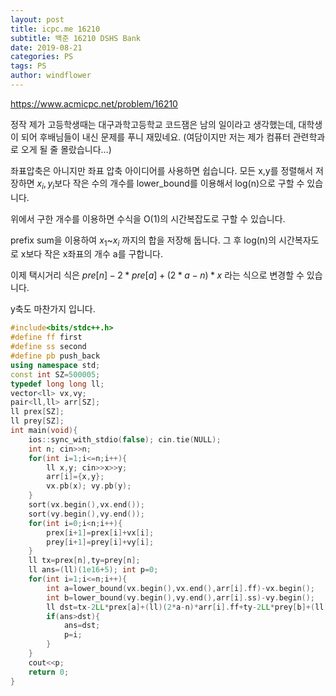 ```yaml
---
layout: post
title: icpc.me 16210
subtitle: 백준 16210 DSHS Bank
date: 2019-08-21
categories: PS
tags: PS
author: windflower
---
```


<https://www.acmicpc.net/problem/16210>

정작 제가 고등학생때는 대구과학고등학교 코드잼은 남의 일이라고 생각했는데, 대학생이 되어 후배님들이 내신 문제를 푸니 재밌네요. (여담이지만 저는 제가 컴퓨터 관련학과로 오게 될 줄 몰랐습니다...)

좌표압축은 아니지만 좌표 압축 아이디어를 사용하면 쉽습니다. 모든 x,y를 정렬해서 저장하면 $x_i, y_i$보다 작은 수의 개수를 lower_bound를 이용해서 log(n)으로 구할 수 있습니다.

위에서 구한 개수를 이용하면 수식을 O(1)의 시간복잡도로 구할 수 있습니다.

prefix sum을 이용하여 $x_1$~$x_i$ 까지의 합을 저장해 둡니다. 그 후 log(n)의 시간복자도로 x보다 작은 x좌표의 개수 a를 구합니다.

이제 택시거리 식은 $pre[n]-2*pre[a]+(2*a-n)* x$ 라는 식으로 변경할 수 있습니다.

y축도 마찬가지 입니다.  

```cpp
#include<bits/stdc++.h>
#define ff first
#define ss second
#define pb push_back
using namespace std;
const int SZ=500005;
typedef long long ll;
vector<ll> vx,vy;
pair<ll,ll> arr[SZ];
ll prex[SZ];
ll prey[SZ];
int main(void){
	ios::sync_with_stdio(false); cin.tie(NULL);
	int n; cin>>n;
	for(int i=1;i<=n;i++){
		ll x,y; cin>>x>>y;
		arr[i]={x,y};
		vx.pb(x); vy.pb(y);
	}
	sort(vx.begin(),vx.end());
	sort(vy.begin(),vy.end());
	for(int i=0;i<n;i++){
		prex[i+1]=prex[i]+vx[i];
		prey[i+1]=prey[i]+vy[i];
	}
	ll tx=prex[n],ty=prey[n];
	ll ans=(ll)(1e16+5); int p=0;
	for(int i=1;i<=n;i++){
		int a=lower_bound(vx.begin(),vx.end(),arr[i].ff)-vx.begin();
		int b=lower_bound(vy.begin(),vy.end(),arr[i].ss)-vy.begin();
		ll dst=tx-2LL*prex[a]+(ll)(2*a-n)*arr[i].ff+ty-2LL*prey[b]+(ll)(2*b-n)*arr[i].ss;
		if(ans>dst){
			ans=dst;
			p=i;
		}
	}
	cout<<p;
	return 0;
}
```
